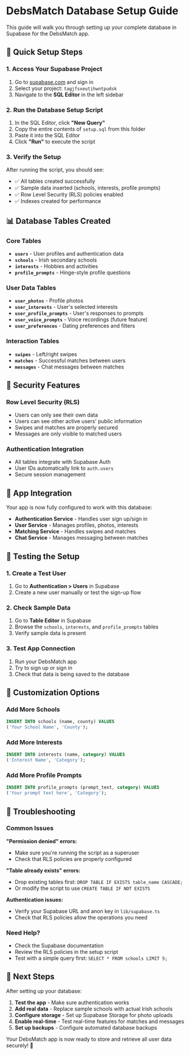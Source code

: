 # DebsMatch Database Setup Guide

This guide will walk you through setting up your complete database in Supabase for the DebsMatch app.

## 🚀 Quick Setup Steps

### 1. Access Your Supabase Project
1. Go to [supabase.com](https://supabase.com) and sign in
2. Select your project: `tagjfsxeutihwntpudsk`
3. Navigate to the **SQL Editor** in the left sidebar

### 2. Run the Database Setup Script
1. In the SQL Editor, click **"New Query"**
2. Copy the entire contents of `setup.sql` from this folder
3. Paste it into the SQL Editor
4. Click **"Run"** to execute the script

### 3. Verify the Setup
After running the script, you should see:
- ✅ All tables created successfully
- ✅ Sample data inserted (schools, interests, profile prompts)
- ✅ Row Level Security (RLS) policies enabled
- ✅ Indexes created for performance

## 📊 Database Tables Created

### Core Tables
- **`users`** - User profiles and authentication data
- **`schools`** - Irish secondary schools
- **`interests`** - Hobbies and activities
- **`profile_prompts`** - Hinge-style profile questions

### User Data Tables
- **`user_photos`** - Profile photos
- **`user_interests`** - User's selected interests
- **`user_profile_prompts`** - User's responses to prompts
- **`user_voice_prompts`** - Voice recordings (future feature)
- **`user_preferences`** - Dating preferences and filters

### Interaction Tables
- **`swipes`** - Left/right swipes
- **`matches`** - Successful matches between users
- **`messages`** - Chat messages between matches

## 🔐 Security Features

### Row Level Security (RLS)
- Users can only see their own data
- Users can see other active users' public information
- Swipes and matches are properly secured
- Messages are only visible to matched users

### Authentication Integration
- All tables integrate with Supabase Auth
- User IDs automatically link to `auth.users`
- Secure session management

## 📱 App Integration

Your app is now fully configured to work with this database:

- **Authentication Service** - Handles user sign up/sign in
- **User Service** - Manages profiles, photos, interests
- **Matching Service** - Handles swipes and matches
- **Chat Service** - Manages messaging between matches

## 🧪 Testing the Setup

### 1. Create a Test User
1. Go to **Authentication > Users** in Supabase
2. Create a new user manually or test the sign-up flow

### 2. Check Sample Data
1. Go to **Table Editor** in Supabase
2. Browse the `schools`, `interests`, and `profile_prompts` tables
3. Verify sample data is present

### 3. Test App Connection
1. Run your DebsMatch app
2. Try to sign up or sign in
3. Check that data is being saved to the database

## 🔧 Customization Options

### Add More Schools
```sql
INSERT INTO schools (name, county) VALUES 
('Your School Name', 'County');
```

### Add More Interests
```sql
INSERT INTO interests (name, category) VALUES 
('Interest Name', 'Category');
```

### Add More Profile Prompts
```sql
INSERT INTO profile_prompts (prompt_text, category) VALUES 
('Your prompt text here', 'Category');
```

## 🚨 Troubleshooting

### Common Issues

**"Permission denied" errors:**
- Make sure you're running the script as a superuser
- Check that RLS policies are properly configured

**"Table already exists" errors:**
- Drop existing tables first: `DROP TABLE IF EXISTS table_name CASCADE;`
- Or modify the script to use `CREATE TABLE IF NOT EXISTS`

**Authentication issues:**
- Verify your Supabase URL and anon key in `lib/supabase.ts`
- Check that RLS policies allow the operations you need

### Need Help?
- Check the Supabase documentation
- Review the RLS policies in the setup script
- Test with a simple query first: `SELECT * FROM schools LIMIT 5;`

## 🎯 Next Steps

After setting up your database:

1. **Test the app** - Make sure authentication works
2. **Add real data** - Replace sample schools with actual Irish schools
3. **Configure storage** - Set up Supabase Storage for photo uploads
4. **Enable real-time** - Test real-time features for matches and messages
5. **Set up backups** - Configure automated database backups

Your DebsMatch app is now ready to store and retrieve all user data securely! 🎉
